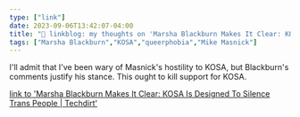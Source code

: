 ```yaml
---
type: ["link"]
date: 2023-09-06T13:42:07-04:00
title: "🔗 linkblog: my thoughts on 'Marsha Blackburn Makes It Clear: KOSA Is Designed To Silence Trans People | Techdirt'"
tags: ["Marsha Blackburn","KOSA","queerphobia","Mike Masnick"]
---
```

I'll admit that I've been wary of Masnick's hostility to KOSA, but Blackburn's comments justify his stance. This ought to kill support for KOSA.  
 

[link to 'Marsha Blackburn Makes It Clear: KOSA Is Designed To Silence Trans People | Techdirt'](https://www.techdirt.com/2023/09/06/marsha-blackburn-makes-it-clear-kosa-is-designed-to-silence-trans-people/)
